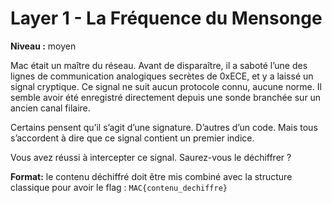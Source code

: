 # Layer 1 - La Fréquence du Mensonge

**Niveau :** moyen

Mac était un maître du réseau. Avant de disparaître, il a saboté l’une des lignes de communication analogiques secrètes de 0xECE, et y a laissé un signal cryptique. Ce signal ne suit aucun protocole connu, aucune norme. Il semble avoir été enregistré directement depuis une sonde branchée sur un ancien canal filaire.

Certains pensent qu’il s’agit d’une signature. D’autres d’un code. Mais tous s’accordent à dire que ce signal contient un premier indice.

Vous avez réussi à intercepter ce signal. Saurez-vous le déchiffrer ?

**Format:** le contenu déchiffré doit être mis combiné avec la structure classique pour avoir le flag : `MAC{contenu_dechiffre}`
